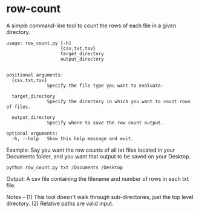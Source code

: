 # row-count
A simple command-line tool to count the rows of each file in a given directory. 


```
usage: row_count.py [-h]
                    {csv,txt,tsv}
                    target_directory
                    output_directory


positional arguments:
  {csv,txt,tsv}
               Specify the file type you want to evaluate.
               
  target_directory
               Specify the directory in which you want to count rows of files.
               
  output_directory
               Specify where to save the row count output.

optional arguments:
  -h, --help   Show this help message and exit.
```



Example: Say you want the row counts of all txt files located in your Documents folder, and you want that output to be saved on your Desktop.

```
python row_count.py txt /Documents /Desktop 
```

Output: A csv file containing the filename and number of rows in each txt file.





Notes - 
(1) This tool doesn't walk through sub-directories, just the top level directory.
(2) Relative paths are valid input.
